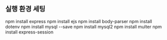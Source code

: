 ## 실행 환경 세팅
npm install express
npm install ejs
npm install body-parser 
npm install dotenv
npm install mysql --save
npm install mysql2
npm install multer 
npm install express-session